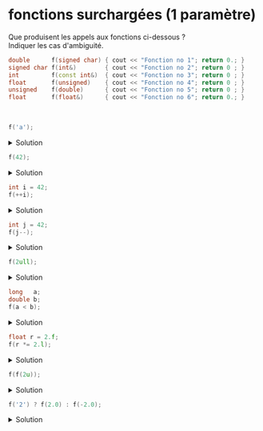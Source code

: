 # fonctions surchargées (1 paramètre)

Que produisent les appels aux fonctions ci-dessous ?<br>
Indiquer les cas d'ambiguité.

~~~cpp
double      f(signed char) { cout << "Fonction no 1"; return 0.; }
signed char f(int&)        { cout << "Fonction no 2"; return 0 ; }
int         f(const int&)  { cout << "Fonction no 3"; return 0 ; }
float       f(unsigned)    { cout << "Fonction no 4"; return 0 ; }
unsigned    f(double)      { cout << "Fonction no 5"; return 0 ; }
float       f(float&)      { cout << "Fonction no 6"; return 0.; }
~~~

<br>

~~~cpp
f('a');
~~~
<details>
<summary>Solution</summary>

- `Fonction no 1` sur une machine avec `signed char    (type exact)
- `Fonction no 3` sur une machine avec `unsigned char` (ajustement de type)

NB : la no 2 n'est pas possible (`int&` sur une constante `'a'`)

</details>

~~~cpp
f(42);
~~~

<details>
<summary>Solution</summary>

- `Fonction no 3` (type exact)

</details>

~~~cpp
int i = 42;
f(++i);	
~~~

<details>
<summary>Solution</summary>

Les opérateurs suffixés, typiquement `++i` et `--i` retournent une référence sur la variable [cppreference](https://en.cppreference.com/w/cpp/language/operators)

- `Fonction no 2`

</details>

~~~cpp
int j = 42;
f(j--);	
~~~

<details>
<summary>Solution</summary>

Les opérateurs postfixés, typiquement `i++` et `i--` retournent une copie de la variable [cppreference](https://en.cppreference.com/w/cpp/language/operators)

- `Fonction no 3`

</details>

~~~cpp
f(2ull);
~~~
<details>
<summary>Solution</summary>

`2ull` est un `unsigned long long`

4 fonctions sont candidates et il n'y a pas de priorité de choix => **ambiguité**

- Fonction no 1 (conversion de `unsigned long long` en `signed char`
- Fonction no 3 (conversion de `unsigned long long` en `const int&`
- Fonction no 4 (conversion de `unsigned long long` en `unsigned `
- Fonction no 5 (conversion de `unsigned long long` en `double`

</details>

~~~cpp
long   a;
double b;
f(a < b);
~~~

<details>
<summary>Solution</summary>

La comparaison d'un `long int` avec un `double` n'est pas directement possible.<br>Un ajustemnet de type est nécessaire `long` => `double`

Ensuite la comparaison retoure un `bool`.<br>En l'absence de correspondance exacte, il y a promotion `bool` => `int`

- `Fonction no 3`

</details>

~~~cpp
float r = 2.f;
f(r *= 2.l);
~~~

<details>
<summary>Solution</summary>

La multiplication d'un `float` par un `long double` n'est pas directement possible.<br>Un ajustemnet de type est nécessaire `float` => `long double`

L'opérateur `*=` retourne une référence à la variable.<br>
La seule fonction possible est la 6, au prix d'une conversion dégradante `long double` => `float`

- `Fonction no 6`

</details>

~~~cpp
f(f(2u));
~~~

<details>
<summary>Solution</summary>

Dans une premier temps, `f(2u)` appelle la Fonction no 4 qui retourne un `float` mais sans référence.<br>
L'appel de f(`double`) correspond à la Fonction no 5

- `Fonction no 5`

</details>

~~~cpp
f('2') ? f(2.0) : f(-2.0); 
~~~

<details>
<summary>Solution</summary>

Comme vu précédemment, `f('2')` appelle la Fonction no 3 (sur une machine avec `unsigned char`).<br>
La fonction retournant `false`, `f(-2.0)` est appelé ce qui correspond à la Fonction no 5

- `Fonction no 3` et `Fonction no 5`

</details>
